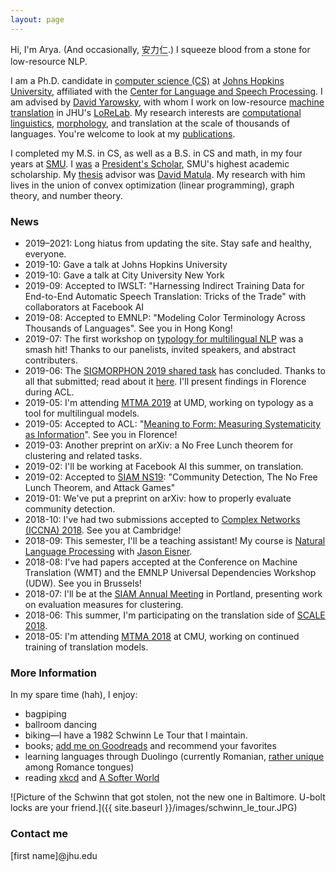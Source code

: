 ```yaml
---
layout: page
---
```


<style>
/* Tooltip container */
.tooltip {
  position: relative;
  display: inline-block;
  border-bottom: 1px dotted black; /* If you want dots under the hoverable text */
}

/* Tooltip text */
.tooltip .tooltiptext {
  visibility: hidden;
  width: 300px;
  background-color: black;
  color: #fff;
  text-align: center;
  padding: 5px 0;
  border-radius: 6px;
 
  /* Position the tooltip text - see examples below! */
  position: absolute;
  z-index: 1;
}

/* Show the tooltip text when you mouse over the tooltip container */
.tooltip:hover .tooltiptext {
  visibility: visible;
}
</style>


Hi, I'm Arya. (And occasionally,  <span class="tooltip">安力仁<span class="tooltiptext"> Bestowed upon me by the boundlessly clever Shuoyang Ding. <a href="http://www.cs.jhu.edu/~sding/">http://www.cs.jhu.edu/~sding/</a></span></span>.) I squeeze blood from a stone for low-resource NLP.

I am a Ph.D. candidate in [computer science (CS)](https://www.cs.jhu.edu) at [Johns Hopkins University](https://www.jhu.edu), affiliated with the [Center for Language and Speech Processing](https://www.clsp.jhu.edu).
I am advised by [David Yarowsky](https://www.cs.jhu.edu/faculty/david-yarowsky/), with whom I work on low-resource [machine translation](https://en.wikipedia.org/wiki/Machine_translation) in JHU's [LoReLab](https://www.cs.jhu.edu/~arya/yarowsky-lab/).
My research interests are [computational linguistics](https://en.wikipedia.org/wiki/Computational_linguistics), [morphology](https://en.wikipedia.org/wiki/Morphology_(linguistics)), and translation at the scale of thousands of languages. You're welcome to look at my [publications](publications).

I completed my M.S. in CS, as well as a B.S. in CS and math, in my four years at [SMU](https://en.wikipedia.org/wiki/Southern_Methodist_University).
I [was](https://www.smu.edu/Academics/PS/Alumni/2017Alumni) a [President's Scholar](http://www.smu.edu/academics/PS), SMU's highest academic scholarship.
My [thesis](https://search.proquest.com/docview/1907180434?pq-origsite=gscholar) advisor was [David Matula](http://lyle.smu.edu/~matula/).
My research with him  lives in the union of convex optimization (linear programming), graph theory, and number theory.


### News

- 2019–2021: Long hiatus from updating the site. Stay safe and healthy, everyone.
- 2019-10: Gave a talk at Johns Hopkins University
- 2019-10: Gave a talk at City University New York
- 2019-09: Accepted to IWSLT: "Harnessing Indirect Training Data for End-to-End Automatic Speech Translation: Tricks of the Trade" with collaborators at Facebook AI
- 2019-08: Accepted to EMNLP: "Modeling Color Terminology Across Thousands of Languages". See you in Hong Kong!
- 2019-07: The first workshop on [typology for multilingual NLP](https://typology-and-nlp.github.io) was a smash hit! Thanks to our panelists, invited speakers, and abstract contributers.
- 2019-06: The [SIGMORPHON 2019 shared task](https://sigmorphon.github.io/sharedtasks/2019/) has concluded. Thanks to all that submitted; read about it [here](https://www.aclweb.org/anthology/W19-4226/). I'll present findings in Florence during ACL.
- 2019-05: I'm attending [MTMA 2019](http://www.statmt.org/mtma19/) at UMD, working on typology as a tool for multilingual models.
- 2019-05: Accepted to ACL: "[Meaning to Form: Measuring Systematicity as Information](https://aclweb.org/anthology/papers/P/P19/P19-1171/)". See you in Florence!
- 2019-03: Another preprint on arXiv: a No Free Lunch theorem for clustering and related tasks.
- 2019-02: I'll be working at Facebook AI this summer, on translation.
- 2019-02: Accepted to [SIAM NS19](https://www.siam.org/Conferences/CM/Main/ns19): "Community Detection, The No Free Lunch Theorem, and Attack Games"
- 2019-01: We've put a preprint on arXiv: how to properly evaluate community detection.
- 2018-10: I've had two submissions accepted to [Complex Networks (ICCNA) 2018](https://www.complexnetworks.org). See you at Cambridge!
- 2018-09: This semester, I'll be a teaching assistant! My course is [Natural Language Processing](http://www.cs.jhu.edu/~jason/465/) with [Jason Eisner](http://www.cs.jhu.edu/~jason/).
- 2018-08: I've had papers accepted at the Conference on Machine Translation (WMT) and the EMNLP Universal Dependencies Workshop (UDW). See you in Brussels!
- 2018-07: I'll be at the [SIAM Annual Meeting](http://www.siam.org/meetings/an18/) in Portland, presenting work on evaluation measures for clustering.
- 2018-06: This summer, I'm participating on the translation side of [SCALE 2018](https://hltcoe.jhu.edu/research/scale/scale-2018/). 
- 2018-05: I'm attending [MTMA 2018](http://www.statmt.org/mtma18/) at CMU, working on continued training of translation models.

### More Information

In my spare time (hah), I enjoy:

- bagpiping
- ballroom dancing
- biking—I have a 1982 Schwinn Le Tour that I maintain.
- books; [add me on Goodreads](https://www.goodreads.com/user/show/19488650-arya-mccarthy) and recommend your favorites
- learning languages through Duolingo (currently Romanian, [rather unique](https://en.wikipedia.org/wiki/History_of_Romanian) among Romance tongues)
- reading [xkcd](http://xkcd.com) and [A Softer World](http://www.asofterworld.com)

![Picture of the Schwinn that got stolen, not the new one in Baltimore. U-bolt locks are your friend.]({{ site.baseurl }}/images/schwinn_le_tour.JPG)

### Contact me

[first name]@jhu.edu
